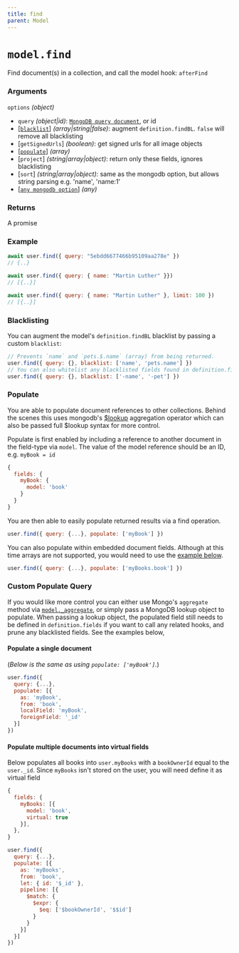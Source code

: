 ```yaml
---
title: find
parent: Model
---
```


# `model.find`

Find document(s) in a collection, and call the model hook: `afterFind`

### Arguments

`options` *(object)*

- `query` *(object\|id)*: [`MongoDB query document`](https://www.mongodb.com/docs/v5.0/tutorial/query-documents/), or id
- [[`blacklist`](#blacklisting)] *(array\|string\|false)*: augment `definition.findBL`. `false` will remove all blacklisting
- [`getSignedUrls`] *(boolean)*: get signed urls for all image objects
- [[`populate`](#populate)] *(array)*
- [`project`] *(string\|array\|object)*: return only these fields, ignores blacklisting
- [`sort`] *(string\|array\|object)*: same as the mongodb option, but allows string parsing e.g. 'name', 'name:1'
- [[`any mongodb option`](https://mongodb.github.io/node-mongodb-native/5.9/classes/Collection.html#find)] *(any)*

### Returns

A promise

### Example

```js
await user.find({ query: "5ebdd6677466b95109aa278e" })
// {..}

await user.find({ query: { name: "Martin Luther" }})
// [{..}]

await user.find({ query: { name: "Martin Luther" }, limit: 100 })
// [{..}]
```

### Blacklisting

You can augment the model's `definition.findBL` blacklist by passing a custom `blacklist`:

```js
// Prevents `name` and `pets.$.name` (array) from being returned.
user.find({ query: {}, blacklist: ['name', 'pets.name'] })
// You can also whitelist any blacklisted fields found in definition.findBL
user.find({ query: {}, blacklist: ['-name', '-pet'] })
```

### Populate

You are able to populate document references to other collections. Behind the scenes
this uses mongodb's [$lookup](https://docs.mongodb.com/manual/reference/operator/aggregation/lookup/) aggregation operator which can also be passed full $lookup syntax for more control.

Populate is first enabled by including a reference to another document in the field-type via `model`.
The value of the model reference should be an ID, e.g. `myBook = id`

```js
{
  fields: {
    myBook: {
      model: 'book'
    }
  }
}
```

You are then able to easily populate returned results via a find operation.

```js
user.find({ query: {...}, populate: ['myBook'] })
```

You can also populate within embedded document fields. Although at this time arrays are not supported,
you would need to use the [example below](#populate-multiple-documents-into-virtual-fields).
```js
user.find({ query: {...}, populate: ['myBooks.book'] })
```

### Custom Populate Query

If you would like more control you can either use Mongo's `aggregate` method via [`model._aggregate`](./...rawMethods), or simply pass a MongoDB lookup object to populate. When passing a lookup object, the
populated field still needs to be defined in `definition.fields` if you want to call any related hooks,
and prune any blacklisted fields. See the examples below,

#### Populate a single document

(*Below is the same as using `populate: ['myBook']`.*)

```js
user.find({
  query: {...},
  populate: [{
    as: 'myBook',
    from: 'book',
    localField: 'myBook',
    foreignField: '_id'
  }]
})
```

#### Populate multiple documents into virtual fields

Below populates all books into `user.myBooks` with a `bookOwnerId` equal to the `user._id`. Since `myBooks`
isn't stored on the user, you will need define it as virtual field

```js
{
  fields: {
    myBooks: [{
      model: 'book',
      virtual: true
    }],
  },
}

user.find({
  query: {...},
  populate: [{
    as: 'myBooks',
    from: 'book',
    let: { id: '$_id' },
    pipeline: [{
      $match: {
        $expr: {
          $eq: ['$bookOwnerId', '$$id']
        }
      }
    }]
  }]
})
```
